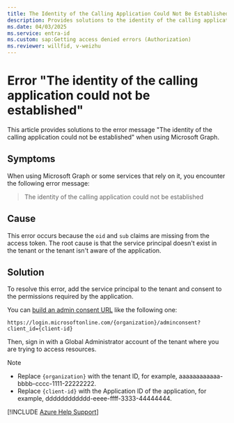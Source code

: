 ```yaml
---
title: The Identity of the Calling Application Could Not Be Established
description: Provides solutions to the identity of the calling application could not be established error when using Microsoft Graph.
ms.date: 04/03/2025
ms.service: entra-id
ms.custom: sap:Getting access denied errors (Authorization)
ms.reviewer: willfid, v-weizhu
---
```

# Error "The identity of the calling application could not be established"

This article provides solutions to the error message "The identity of the calling application could not be established" when using Microsoft Graph.

## Symptoms

When using Microsoft Graph or some services that rely on it, you encounter the following error message:

> The identity of the calling application could not be established

## Cause

This error occurs because the `oid` and `sub` claims are missing from the access token. The root cause is that the service principal doesn't exist in the tenant or the tenant isn't aware of the application.

## Solution

To resolve this error, add the service principal to the tenant and consent to the permissions required by the application.

You can [build an admin consent URL](/entra/identity/enterprise-apps/grant-admin-consent#construct-the-url-for-granting-tenant-wide-admin-consent) like the following one:

`https://login.microsoftonline.com/{organization}/adminconsent?client_id={client-id}`

Then, sign in with a Global Administrator account of the tenant where you are trying to access resources.

> [!NOTE]
> - Replace `{organization}` with the tenant ID, for example, aaaaaaaaaaaa-bbbb-cccc-1111-22222222.
> - Replace `{client-id}` with the Application ID of the application, for example, dddddddddddd-eeee-ffff-3333-44444444.


[!INCLUDE [Azure Help Support](../../../includes/azure-help-support.md)]
